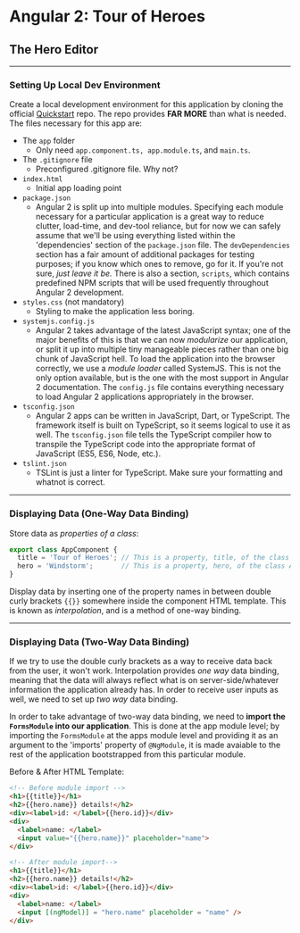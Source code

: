 # Angular 2: Tour of Heroes

## The Hero Editor

----------
### Setting Up Local Dev Environment

Create a local development environment for this application by cloning the official
  [Quickstart](https://github.com/angular/quickstart.git) repo. The repo provides **FAR
  MORE** than what is needed. The files necessary for this app are:

  - The `app` folder
    - Only need `app.component.ts, app.module.ts`, and `main.ts`. 
  - The `.gitignore` file
    - Preconfigured .gitignore file. Why not?
  - `index.html`
    - Initial app loading point
  - `package.json`
    - Angular 2 is split up into multiple modules. Specifying each module necessary
      for a particular application is a great way to reduce clutter, load-time, and
      dev-tool reliance, but for now we can safely assume that we'll be using
      everything listed within the 'dependencies' section of the `package.json`
      file. The `devDependencies` section has a fair amount of additional
      packages for testing purposes; if you know which ones to remove, go for it.
      If you're not sure, _just leave it be._ There is also a section, `scripts`, which
      contains predefined NPM scripts that will be used frequently throughout Angular 2
      development.
  - `styles.css` (not mandatory)
    - Styling to make the application less boring.
  - `systemjs.config.js`
    - Angular 2 takes advantage of the latest JavaScript syntax; one of the major 
      benefits of this is that we can now _modularize_ our application, or split it up into
      multiple tiny manageable pieces rather than one big chunk of
      JavaScript hell. To load the application into the browser correctly, we use a _module
      loader_ called SystemJS. This is not the only option available, but is the one 
      with the most support in Angular 2 documentation. The `config.js` file contains
      everything necessary to load Angular 2 applications appropriately in the browser.
  - `tsconfig.json`
    - Angular 2 apps can be written in JavaScript, Dart, or TypeScript. The framework itself
      is built on TypeScript, so it seems logical to use it as well. The `tsconfig.json` file
      tells the TypeScript compiler how to transpile the TypeScript code into the appropriate
      format of JavaScript (ES5, ES6, Node, etc.).
  - `tslint.json`
     - TSLint is just a linter for TypeScript. Make sure your formatting and whatnot is correct.


----------
### Displaying Data (One-Way Data Binding)

Store data as _properties of a class_:

```TypeScript
export class AppComponent {
  title = 'Tour of Heroes'; // This is a property, title, of the class AppComponent.
  hero = 'Windstorm';       // This is a property, hero, of the class AppComponent.
}
```

Display data by inserting one of the property names in between double curly brackets `{{}}`
 somewhere inside the component HTML template. This is known as _interpolation_, and is 
 a method of one-way binding.

----------
### Displaying Data (Two-Way Data Binding)

If we try to use the double curly brackets as a way to receive data back from the user,
  it won't work. Interpolation provides _one way_ data binding, meaning that the data will always
  reflect what is on server-side/whatever information the application already has. In order to
  receive user inputs as well, we need to set up _two way_ data binding.

In order to take advantage of two-way data binding, we need to **import the `FormsModule` 
  into our application**. This is done at the app module level; by importing the `FormsModule` at
  the apps module level and providing it as an argument to the 'imports' property of 
  `@NgModule`, it is made avaiable to the rest of the application bootstrapped 
  from this particular module.

Before & After HTML Template:

```html
<!-- Before module import -->
<h1>{{title}}</h1>
<h2>{{hero.name}} details!</h2>
<div><label>id: </label>{{hero.id}}</div>
<div>
  <label>name: </label>
  <input value="{{hero.name}}" placeholder="name">
</div>

<!-- After module import-->
<h1>{{title}}</h1>
<h2>{{hero.name}} details!</h2>
<div><label>id: </label>{{hero.id}}</div>
<div>
  <label>name: </label>
  <input [(ngModel)] = "hero.name" placeholder = "name" />
</div>
```
